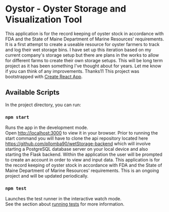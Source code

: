 # Oystor - Oyster Storage and Visualization Tool
 This application is for the record keeping of oyster stock in accordance with FDA and the State of Maine Department of Marine Resources' requirements. It is a first attempt to create a useable resource for oyster farmers to track and log their wet storage bins. I have set up this iteration based on my current company's storage setup but there are plans in the works to allow for different farms to create their own storage setups. This will be long term project as it has been something I've thought about for years. Let me know if you can think of any improvements. Thanks11
This project was bootstrapped with [Create React App](https://github.com/facebook/create-react-app).

## Available Scripts

In the project directory, you can run:

### `npm start`

Runs the app in the development mode.\
Open [http://localhost:3000](http://localhost:3000) to view it in your browser.
Prior to running the start command you will have to clone the api repository located here https://github.com/pllomba90/wetStorage-backend which will involve starting a PostgreSQL database server on your local device and also starting the Flask backend. 
Within the application the user will be prompted to create an account in order to view and input data. This application is for the record keeping of oyster stock in accordance with FDA and the State of Maine Department of Marine Resources' requirements. This is an ongoing project and will be updated periodically. 

### `npm test`

Launches the test runner in the interactive watch mode.\
See the section about [running tests](https://facebook.github.io/create-react-app/docs/running-tests) for more information.


